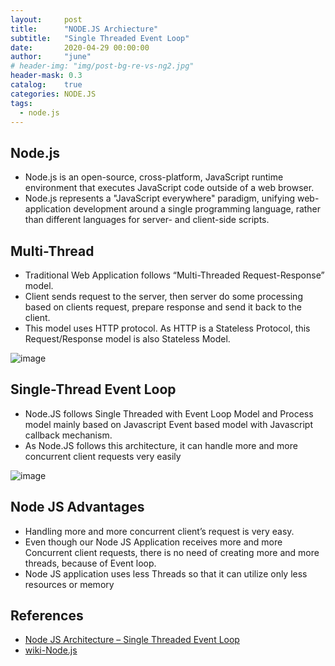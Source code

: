 ```yaml
---
layout:     post
title:      "NODE.JS Archiecture"
subtitle:   "Single Threaded Event Loop"
date:       2020-04-29 00:00:00
author:     "june"
# header-img: "img/post-bg-re-vs-ng2.jpg"
header-mask: 0.3
catalog:    true
categories: NODE.JS
tags:
  - node.js
---
```


## Node.js
- Node.js is an open-source, cross-platform, JavaScript runtime environment that executes JavaScript code outside of a web browser. 
- Node.js represents a "JavaScript everywhere" paradigm, unifying web-application development around a single programming language, rather than different languages for server- and client-side scripts.


## Multi-Thread
- Traditional Web Application follows “Multi-Threaded Request-Response” model.
- Client sends request to the server, then server do some processing based on clients request, prepare response and send it back to the client.
- This model uses HTTP protocol. As HTTP is a Stateless Protocol, this Request/Response model is also Stateless Model.

![image](https://user-images.githubusercontent.com/5827617/80474890-040e7980-8983-11ea-8aba-6803dd746b79.png)

## Single-Thread Event Loop
- Node.JS follows Single Threaded with Event Loop Model and Process model mainly based on Javascript Event based model with Javascript callback mechanism.
- As Node.JS follows this architecture, it can handle more and more concurrent client requests very easily

![image](https://user-images.githubusercontent.com/5827617/80474912-0ec90e80-8983-11ea-9baf-090d2bf7a36c.png)


## Node JS Advantages
- Handling more and more concurrent client’s request is very easy.
- Even though our Node JS Application receives more and more Concurrent client requests, there is no need of creating more and more threads, because of Event loop.
- Node JS application uses less Threads so that it can utilize only less resources or memory

## References
- [Node JS Architecture – Single Threaded Event Loop](https://www.journaldev.com/7462/node-js-architecture-single-threaded-event-loop)
- [wiki-Node.js](https://en.wikipedia.org/wiki/Node.js)